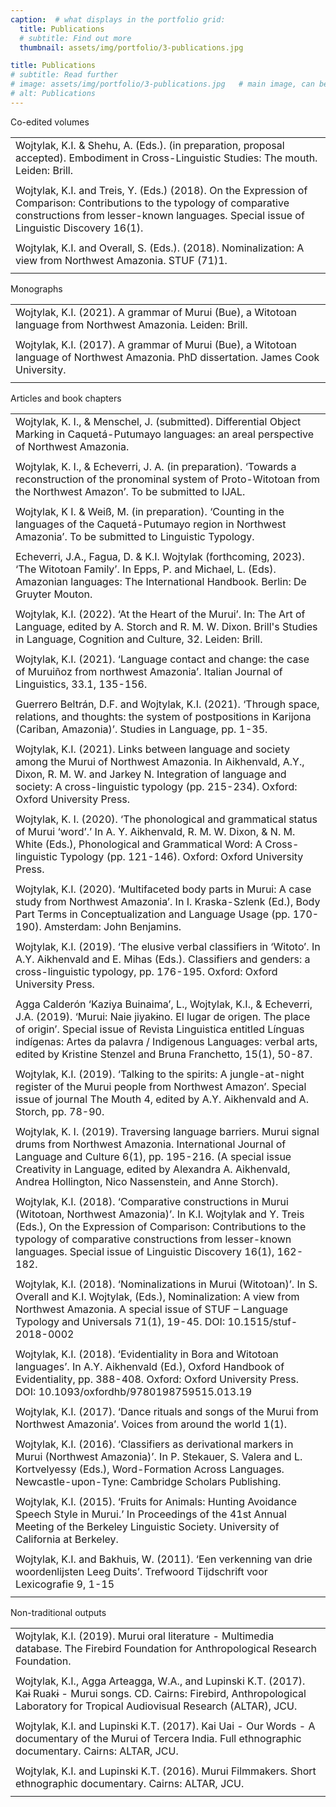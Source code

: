```yaml
---
caption:  # what displays in the portfolio grid:
  title: Publications
  # subtitle: Find out more
  thumbnail: assets/img/portfolio/3-publications.jpg

title: Publications
# subtitle: Read further
# image: assets/img/portfolio/3-publications.jpg   # main image, can be a link or a file in assets/img/portfolio
# alt: Publications
---
```


<p class="item-intro text-muted">Co-edited volumes</p>

|                                                                                                                                                                                                                   |
|:------------------------------------------------------------------------------------------------------------------------------------------------------------------------------------------------------------------|
| Wojtylak, K.I. & Shehu, A. (Eds.). (in preparation, proposal accepted). Embodiment in Cross-Linguistic Studies: The mouth. Leiden: Brill.                                                                         |
|                                                                                                                                                                                                                   |
| Wojtylak, K.I. and Treis, Y. (Eds.) (2018). On the Expression of Comparison: Contributions to the typology of comparative constructions from lesser-known languages. Special issue of Linguistic Discovery 16(1). |
|                                                                                                                                                                                                                   |
| Wojtylak, K.I. and Overall, S. (Eds.). (2018). Nominalization: A view from Northwest Amazonia. STUF (71)1.                                                                                                        |
|                                                                                                                                                                                                                   |

<p class="item-intro text-muted">Monographs</p>

|                                                                                                                                      |
|:-------------------------------------------------------------------------------------------------------------------------------------|
| Wojtylak, K.I. (2021). A grammar of Murui (Bue), a Witotoan language from Northwest Amazonia. Leiden: Brill.                         |
|                                                                                                                                      |
| Wojtylak, K.I. (2017). A grammar of Murui (Bue), a Witotoan language of Northwest Amazonia. PhD dissertation. James Cook University. |
|                                                                                                                                      |

<p class="item-intro text-muted">Articles and book chapters</p>

|                                                                                                                                                                                                                                                                                                                                       |
|:--------------------------------------------------------------------------------------------------------------------------------------------------------------------------------------------------------------------------------------------------------------------------------------------------------------------------------------|
| Wojtylak, K. I., & Menschel, J. (submitted). Differential Object Marking in Caquetá-Putumayo languages: an areal perspective of Northwest Amazonia.                                                                                                                                                                                   |
|                                                                                                                                                                                                                                                                                                                                       |
| Wojtylak, K. I., & Echeverri, J. A. (in preparation). ‘Towards a reconstruction of the pronominal system of Proto-Witotoan from the Northwest Amazon’. To be submitted to IJAL.                                                                                                                                                       |
|                                                                                                                                                                                                                                                                                                                                       |
| Wojtylak, K I. & Weiß, M. (in preparation). ‘Counting in the languages of the Caquetá-Putumayo region in Northwest Amazonia’. To be submitted to Linguistic Typology.                                                                                                                                                                 |
|                                                                                                                                                                                                                                                                                                                                       |
| Echeverri, J.A., Fagua, D. & K.I. Wojtylak (forthcoming, 2023). ‘The Witotoan Family’. In Epps, P. and Michael, L. (Eds). Amazonian languages: The International Handbook. Berlin: De Gruyter Mouton.                                                                                                                                 |
|                                                                                                                                                                                                                                                                                                                                       |
| Wojtylak, K.I. (2022). ‘At the Heart of the Murui’. In: The Art of Language, edited by A. Storch and R. M. W. Dixon. Brill's Studies in Language, Cognition and Culture, 32. Leiden: Brill.                                                                                                                                           |
|                                                                                                                                                                                                                                                                                                                                       |
| Wojtylak, K.I. (2021). ‘Language contact and change: the case of Muruiñoz from northwest Amazonia’. Italian Journal of Linguistics, 33.1, 135-156.                                                                                                                                                                                    |
|                                                                                                                                                                                                                                                                                                                                       |
| Guerrero Beltrán, D.F. and Wojtylak, K.I. (2021). ‘Through space, relations, and thoughts: the system of postpositions in Karijona (Cariban, Amazonia)’. Studies in Language, pp. 1-35.                                                                                                                                               |
|                                                                                                                                                                                                                                                                                                                                       |
| Wojtylak, K.I. (2021). Links between language and society among the Murui of Northwest Amazonia. In Aikhenvald, A.Y., Dixon, R. M. W. and Jarkey N. Integration of language and society: A cross-linguistic typology (pp. 215-234). Oxford: Oxford University Press.                                                                  |
|                                                                                                                                                                                                                                                                                                                                       |
| Wojtylak, K. I. (2020). ‘The phonological and grammatical status of Murui ‘word’.’ In A. Y. Aikhenvald, R. M. W. Dixon, & N. M. White (Eds.), Phonological and Grammatical Word: A Cross-linguistic Typology (pp. 121-146). Oxford: Oxford University Press.                                                                          |
|                                                                                                                                                                                                                                                                                                                                       |
| Wojtylak, K.I. (2020). ‘Multifaceted body parts in Murui: A case study from Northwest Amazonia’. In I. Kraska-Szlenk (Ed.), Body Part Terms in Conceptualization and Language Usage (pp. 170-190). Amsterdam: John Benjamins.                                                                                                         |
|                                                                                                                                                                                                                                                                                                                                       |
| Wojtylak, K.I. (2019). ‘The elusive verbal classifiers in ‘Witoto’. In A.Y. Aikhenvald and E. Mihas (Eds.). Classifiers and genders: a cross-linguistic typology, pp. 176-195. Oxford: Oxford University Press.                                                                                                                       |
|                                                                                                                                                                                                                                                                                                                                       |
| Agga Calderón ‘Kaziya Buinaima’, L., Wojtylak, K.I., & Echeverri, J.A. (2019). ‘Murui: Naie jiyakɨno. El lugar de origen. The place of origin’. Special issue of Revista Linguistica entitled Línguas indígenas: Artes da palavra / Indigenous Languages: verbal arts, edited by Kristine Stenzel and Bruna Franchetto, 15(1), 50-87. |
|                                                                                                                                                                                                                                                                                                                                       |
| Wojtylak, K.I. (2019). ‘Talking to the spirits: A jungle-at-night register of the Murui people from Northwest Amazon’. Special issue of journal The Mouth 4, edited by A.Y. Aikhenvald and A. Storch, pp. 78-90.                                                                                                                      |
|                                                                                                                                                                                                                                                                                                                                       |
| Wojtylak, K. I. (2019). Traversing language barriers. Murui signal drums from Northwest Amazonia. International Journal of Language and Culture 6(1), pp. 195-216. (A special issue Creativity in Language, edited by Alexandra A. Aikhenvald, Andrea Hollington, Nico Nassenstein, and Anne Storch).                                 |
|                                                                                                                                                                                                                                                                                                                                       |
| Wojtylak, K.I. (2018). ‘Comparative constructions in Murui (Witotoan, Northwest Amazonia)’. In K.I. Wojtylak and Y. Treis (Eds.), On the Expression of Comparison: Contributions to the typology of comparative constructions from lesser-known languages. Special issue of Linguistic Discovery 16(1), 162-182.                      |
|                                                                                                                                                                                                                                                                                                                                       |
| Wojtylak, K.I. (2018). ‘Nominalizations in Murui (Witotoan)’. In S. Overall and K.I. Wojtylak, (Eds.), Nominalization: A view from Northwest Amazonia. A special issue of STUF – Language Typology and Universals 71(1), 19-45. DOI: 10.1515/stuf-2018-0002                                                                           |
|                                                                                                                                                                                                                                                                                                                                       |
| Wojtylak, K.I. (2018). ‘Evidentiality in Bora and Witotoan languages’. In A.Y. Aikhenvald (Ed.), Oxford Handbook of Evidentiality, pp. 388-408. Oxford: Oxford University Press. DOI: 10.1093/oxfordhb/9780198759515.013.19                                                                                                           |
|                                                                                                                                                                                                                                                                                                                                       |
| Wojtylak, K.I. (2017). ‘Dance rituals and songs of the Murui from Northwest Amazonia’. Voices from around the world 1(1).                                                                                                                                                                                                             |
|                                                                                                                                                                                                                                                                                                                                       |
| Wojtylak, K.I. (2016). ‘Classifiers as derivational markers in Murui (Northwest Amazonia)’. In P. Stekauer, S. Valera and L. Kortvelyessy (Eds.), Word-Formation Across Languages. Newcastle-upon-Tyne: Cambridge Scholars Publishing.                                                                                                |
|                                                                                                                                                                                                                                                                                                                                       |
| Wojtylak, K.I. (2015). ‘Fruits for Animals: Hunting Avoidance Speech Style in Murui.’ In Proceedings of the 41st Annual Meeting of the Berkeley Linguistic Society. University of California at Berkeley.                                                                                                                             |
|                                                                                                                                                                                                                                                                                                                                       |
| Wojtylak, K.I. and Bakhuis, W. (2011). ‘Een verkenning van drie woordenlijsten Leeg Duits’. Trefwoord Tijdschrift voor Lexicografie 9, 1-15                                                                                                                                                                                           |
|                                                                                                                                                                                                                                                                                                                                       |

<p class="item-intro text-muted">Non-traditional outputs</p>

|                                                                                                                                                                                          |
|:-----------------------------------------------------------------------------------------------------------------------------------------------------------------------------------------|
| Wojtylak, K.I. (2019). Murui oral literature - Multimedia database. The Firebird Foundation for Anthropological Research Foundation.                                                     |
|                                                                                                                                                                                          |
| Wojtylak, K.I., Agga Arteagga, W.A., and Lupinski K.T. (2017). Kaɨ Ruakɨ - Murui songs. CD. Cairns: Firebird, Anthropological Laboratory for Tropical Audiovisual Research (ALTAR), JCU. |
|                                                                                                                                                                                          |
| Wojtylak, K.I. and Lupinski K.T. (2017). Kai Uai - Our Words - A documentary of the Murui of Tercera India. Full ethnographic documentary. Cairns: ALTAR, JCU.                           |
|                                                                                                                                                                                          |
| Wojtylak, K.I. and Lupinski K.T. (2016). Murui Filmmakers. Short ethnographic documentary. Cairns: ALTAR, JCU.                                                                           |
|                                                                                                                                                                                          |
